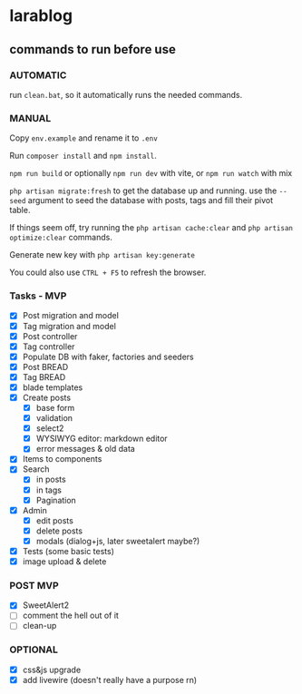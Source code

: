 # larablog

## commands to run before use

### AUTOMATIC

run `clean.bat`, so it automatically runs the needed commands.

### MANUAL

Copy `env.example` and rename it to `.env`

Run `composer install` and `npm install`.

`npm run build` or optionally `npm run dev` with vite, or `npm run watch` with mix

`php artisan migrate:fresh` to get the database up and running. use the `--seed` argument to seed the database with posts, tags and fill their pivot table.

If things seem off, try running the `php artisan cache:clear` and `php artisan optimize:clear` commands.

Generate new key with `php artisan key:generate`

You could also use `CTRL + F5` to refresh the browser.

### Tasks - MVP

- [x] Post migration and model
- [x] Tag migration and model
- [x] Post controller
- [x] Tag controller
- [x] Populate DB with faker, factories and seeders
- [x] Post BREAD
- [x] Tag BREAD
- [x] blade templates
- [x] Create posts
  - [x] base form
  - [x] validation
  - [x] select2
  - [x] WYSIWYG editor: markdown editor
  - [x] error messages & old data
- [x] Items to components
- [x] Search
  - [x] in posts
  - [x] in tags
  - [x] Pagination
- [x] Admin
  - [x] edit posts
  - [x] delete posts
  - [x] modals (dialog+js, later sweetalert maybe?)
- [x] Tests (some basic tests)
- [x] image upload & delete
### POST MVP

- [x] SweetAlert2
- [ ] comment the hell out of it
- [ ] clean-up

### OPTIONAL

- [x] css&js upgrade
- [x] add livewire (doesn't really have a purpose rn)
